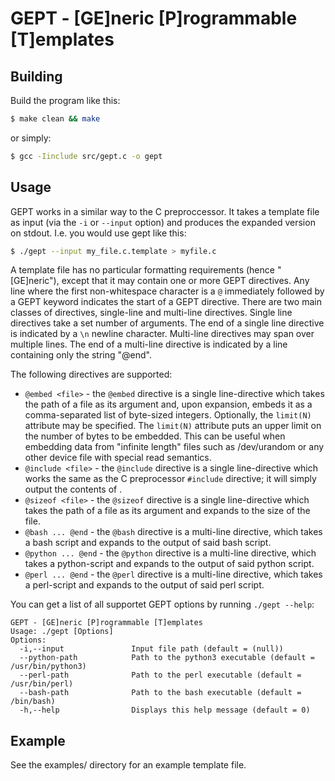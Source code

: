 # GEPT - [GE]neric [P]rogrammable [T]emplates

## Building

Build the program like this:

```bash
$ make clean && make
```

or simply:

```bash
$ gcc -Iinclude src/gept.c -o gept
```

## Usage

GEPT works in a similar way to the C preproccessor. It takes a template file
as input (via the `-i` or `--input` option) and produces the expanded version
on stdout. I.e. you would use gept like this:

```bash
$ ./gept --input my_file.c.template > myfile.c
```

A template file has no particular formatting requirements (hence "[GE]neric"),
except that it may contain one or more GEPT directives. Any line where the
first non-whitespace character is a `@` immediately followed by a GEPT keyword
indicates the start of a GEPT directive. There are two main classes of
directives, single-line and multi-line directives. Single line directives take
a set number of arguments. The end of a single line directive is indicated by
a `\n` newline character. Multi-line directives may span over multiple lines.
The end of a multi-line directive is indicated by a line containing only the
string "@end".

The following directives are supported:

- `@embed <file>`    \- the `@embed` directive is a single line-directive which
takes the path of a file as its argument and, upon expansion, embeds it as a 
comma-separated list of byte-sized integers. Optionally, the `limit(N)` 
attribute may be specified. The `limit(N)` attribute puts an upper limit on the 
number of bytes to be embedded. This can be useful when embedding data from 
"infinite length" files such as /dev/urandom or any other device file with special
read semantics.
- `@include <file>`  \- the `@include` directive is a single line-directive which
works the same as the C preprocessor `#include` directive;
it will simply output the contents of <file>.
- `@sizeof <file>`   \- the `@sizeof` directive is a single line-directive which
takes the path of a file as its argument and expands to
the size of the file.
- `@bash ... @end`   \- the `@bash` directive is a multi-line directive, which
takes a bash script and expands to the output of said
bash script.
- `@python ... @end` \- the `@python` directive is a multi-line directive, which
takes a python-script and expands to the output of said
python script.
- `@perl ... @end`   \- the `@perl` directive is a multi-line directive, which
takes a perl-script and expands to the output of said
perl script.

You can get a list of all supportet GEPT options by running `./gept --help`:

```
GEPT - [GE]neric [P]rogrammable [T]emplates
Usage: ./gept [Options]
Options:
  -i,--input               Input file path (default = (null))
  --python-path            Path to the python3 executable (default = /usr/bin/python3)
  --perl-path              Path to the perl executable (default = /usr/bin/perl)
  --bash-path              Path to the bash executable (default = /bin/bash)
  -h,--help                Displays this help message (default = 0)
```

## Example

See the examples/ directory for an example template file.
